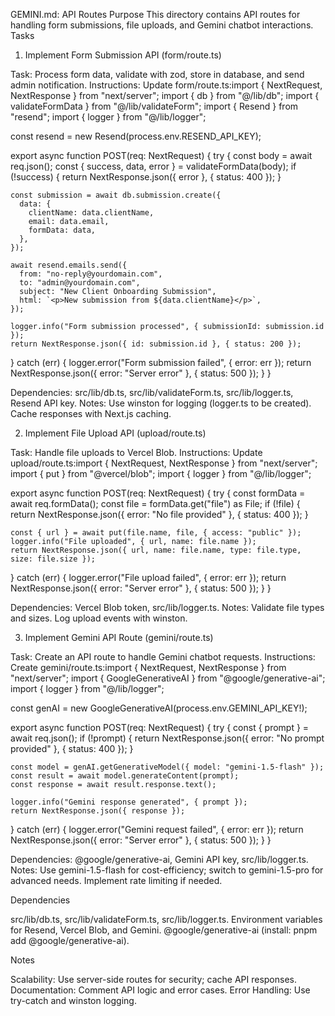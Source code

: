 GEMINI.md: API Routes
Purpose
This directory contains API routes for handling form submissions, file uploads, and Gemini chatbot interactions.
Tasks
1. Implement Form Submission API (form/route.ts)

Task: Process form data, validate with zod, store in database, and send admin notification.
Instructions:
Update form/route.ts:import { NextRequest, NextResponse } from "next/server";
import { db } from "@/lib/db";
import { validateFormData } from "@/lib/validateForm";
import { Resend } from "resend";
import { logger } from "@/lib/logger";

const resend = new Resend(process.env.RESEND_API_KEY);

export async function POST(req: NextRequest) {
  try {
    const body = await req.json();
    const { success, data, error } = validateFormData(body);
    if (!success) {
      return NextResponse.json({ error }, { status: 400 });
    }

    const submission = await db.submission.create({
      data: {
        clientName: data.clientName,
        email: data.email,
        formData: data,
      },
    });

    await resend.emails.send({
      from: "no-reply@yourdomain.com",
      to: "admin@yourdomain.com",
      subject: "New Client Onboarding Submission",
      html: `<p>New submission from ${data.clientName}</p>`,
    });

    logger.info("Form submission processed", { submissionId: submission.id });
    return NextResponse.json({ id: submission.id }, { status: 200 });
  } catch (err) {
    logger.error("Form submission failed", { error: err });
    return NextResponse.json({ error: "Server error" }, { status: 500 });
  }
}




Dependencies: src/lib/db.ts, src/lib/validateForm.ts, src/lib/logger.ts, Resend API key.
Notes:
Use winston for logging (logger.ts to be created).
Cache responses with Next.js caching.



2. Implement File Upload API (upload/route.ts)

Task: Handle file uploads to Vercel Blob.
Instructions:
Update upload/route.ts:import { NextRequest, NextResponse } from "next/server";
import { put } from "@vercel/blob";
import { logger } from "@/lib/logger";

export async function POST(req: NextRequest) {
  try {
    const formData = await req.formData();
    const file = formData.get("file") as File;
    if (!file) {
      return NextResponse.json({ error: "No file provided" }, { status: 400 });
    }

    const { url } = await put(file.name, file, { access: "public" });
    logger.info("File uploaded", { url, name: file.name });
    return NextResponse.json({ url, name: file.name, type: file.type, size: file.size });
  } catch (err) {
    logger.error("File upload failed", { error: err });
    return NextResponse.json({ error: "Server error" }, { status: 500 });
  }
}




Dependencies: Vercel Blob token, src/lib/logger.ts.
Notes:
Validate file types and sizes.
Log upload events with winston.



3. Implement Gemini API Route (gemini/route.ts)

Task: Create an API route to handle Gemini chatbot requests.
Instructions:
Create gemini/route.ts:import { NextRequest, NextResponse } from "next/server";
import { GoogleGenerativeAI } from "@google/generative-ai";
import { logger } from "@/lib/logger";

const genAI = new GoogleGenerativeAI(process.env.GEMINI_API_KEY!);

export async function POST(req: NextRequest) {
  try {
    const { prompt } = await req.json();
    if (!prompt) {
      return NextResponse.json({ error: "No prompt provided" }, { status: 400 });
    }

    const model = genAI.getGenerativeModel({ model: "gemini-1.5-flash" });
    const result = await model.generateContent(prompt);
    const response = await result.response.text();

    logger.info("Gemini response generated", { prompt });
    return NextResponse.json({ response });
  } catch (err) {
    logger.error("Gemini request failed", { error: err });
    return NextResponse.json({ error: "Server error" }, { status: 500 });
  }
}




Dependencies: @google/generative-ai, Gemini API key, src/lib/logger.ts.
Notes:
Use gemini-1.5-flash for cost-efficiency; switch to gemini-1.5-pro for advanced needs.
Implement rate limiting if needed.



Dependencies

src/lib/db.ts, src/lib/validateForm.ts, src/lib/logger.ts.
Environment variables for Resend, Vercel Blob, and Gemini.
@google/generative-ai (install: pnpm add @google/generative-ai).

Notes

Scalability: Use server-side routes for security; cache API responses.
Documentation: Comment API logic and error cases.
Error Handling: Use try-catch and winston logging.
